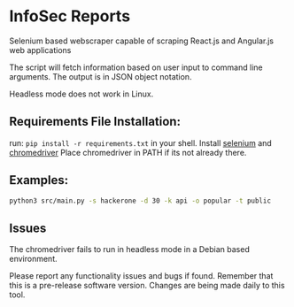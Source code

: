 # InfoSec Reports
Selenium based webscraper capable of scraping React.js and Angular.js web
applications

The script will fetch information based on user input to command line
arguments.  The output is in JSON object notation.

Headless mode does not work in Linux.

## Requirements File Installation:
run: ``` pip install -r requirements.txt ``` in your shell.
Install [selenium](https://pypi.org/project/selenium/) and [chromedriver](https://chromedriver.chromium.org/downloads)
Place chromedriver in PATH if its not already there.


## Examples:
```bash
python3 src/main.py -s hackerone -d 30 -k api -o popular -t public

```

## Issues
The chromedriver fails to run in headless mode in a Debian based environment.

Please report any functionality issues and bugs if found.  Remember that this
is a pre-release software version.  Changes are being made daily to this tool.
